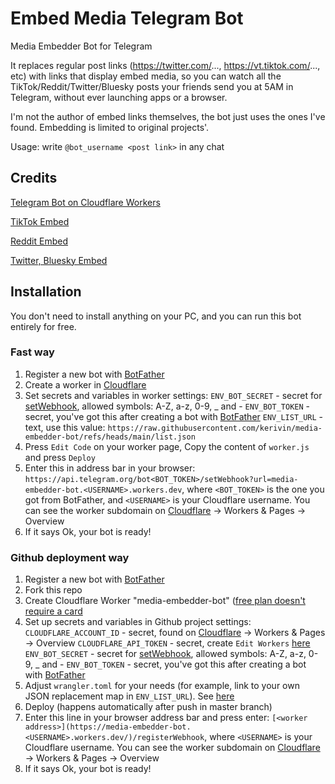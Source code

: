 # Embed Media Telegram Bot

Media Embedder Bot for Telegram

It replaces regular post links (https://twitter.com/..., https://vt.tiktok.com/..., etc) with links that display embed media, so you can watch all the TikTok/Reddit/Twitter/Bluesky posts your friends send you at 5AM in Telegram, without ever launching apps or a browser.

I'm not the author of embed links themselves, the bot just uses the ones I've found. Embedding is limited to original projects'.

Usage: write `@bot_username <post link>` in any chat

## Credits

[Telegram Bot on Cloudflare Workers](https://github.com/cvzi/telegram-bot-cloudflare)

[TikTok Embed](https://tfxktok.com/)

[Reddit Embed](https://github.com/dylanpdx/vxReddit)

[Twitter, Bluesky Embed](https://github.com/FixTweet/FxTwitter)


## Installation

You don't need to install anything on your PC, and you can run this bot entirely for free.

### Fast way

1. Register a new bot with [BotFather](https://t.me/BotFather)
1. Create a worker in [Cloudflare](https://dash.cloudflare.com/sign-up/workers-and-pages)
1. Set secrets and variables in worker settings:
   `ENV_BOT_SECRET` - secret for [setWebhook](https://core.telegram.org/bots/api#setwebhook), allowed symbols: A-Z, a-z, 0-9, _ and -
   `ENV_BOT_TOKEN` - secret, you've got this after creating a bot with [BotFather](https://t.me/BotFather)
   `ENV_LIST_URL` - text, use this value: `https://raw.githubusercontent.com/kerivin/media-embedder-bot/refs/heads/main/list.json`
1. Press `Edit Code` on your worker page, Copy the content of `worker.js` and press `Deploy`
1. Enter this in address bar in your browser: `https://api.telegram.org/bot<BOT_TOKEN>/setWebhook?url=media-embedder-bot.<USERNAME>.workers.dev`, where `<BOT_TOKEN>` is the one you got from BotFather, and  `<USERNAME>` is your Cloudflare username. You can see the worker subdomain on [Cloudflare](https://dash.cloudflare.com/) -> Workers & Pages -> Overview
1. If it says Ok, your bot is ready!

### Github deployment way

1. Register a new bot with [BotFather](https://t.me/BotFather)
1. Fork this repo
1. Create Cloudflare Worker "media-embedder-bot" ([free plan doesn't require a card](https://dash.cloudflare.com/sign-up/workers-and-pages)
1. Set up secrets and variables in Github project settings:
   `CLOUDFLARE_ACCOUNT_ID` - secret, found on [Cloudflare](https://dash.cloudflare.com/) -> Workers & Pages -> Overview
   `CLOUDFLARE_API_TOKEN` - secret, create `Edit Workers` [here](https://dash.cloudflare.com/profile/api-tokens)
   `ENV_BOT_SECRET` - secret for [setWebhook](https://core.telegram.org/bots/api#setwebhook), allowed symbols: A-Z, a-z, 0-9, _ and -
   `ENV_BOT_TOKEN` - secret, you've got this after creating a bot with [BotFather](https://t.me/BotFather)
1. Adjust `wrangler.toml` for your needs (for example, link to your own JSON replacement map in `ENV_LIST_URL`). See [here](https://developers.cloudflare.com/workers/wrangler/configuration/)
1. Deploy (happens automatically after push in master branch)
1. Enter this line in your browser address bar and press enter: `[<worker address>](https://media-embedder-bot.<USERNAME>.workers.dev/)/registerWebhook`, where `<USERNAME>` is your Cloudflare username. You can see the worker subdomain on [Cloudflare](https://dash.cloudflare.com/) -> Workers & Pages -> Overview
1. If it says Ok, your bot is ready!
   
